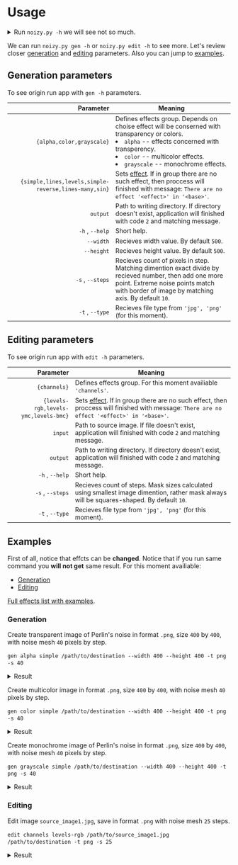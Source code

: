 # Usage
<details>
<summary>Run <code>noizy.py -h</code> we will see not so much.</summary>

```
usage: noizy.py [-h] {gen,edit} ...

Application for generate or editing images using noise

optional arguments:
  -h, --help  show this help message and exit

You can use next commands:
  {gen,edit}
    gen       App will generate new image from noise
    edit      App will editing existing image

Run noizy.py <action> -h to see more details
```
</details>

We can run `noizy.py gen -h` or `noizy.py edit -h` to see more.
Let's review closer [generation](#generation-parameters) and [editing](#editing-parameters) parameters. Also you can jump to [examples](#examples).

## Generation parameters
To see origin run app with `gen -h` parameters.

|                                                  Parameter | Meaning                                                                                                                                                                                                                                         |
|------------------------------------------------------:|--------------------------------------------------------------------------------------------------------------------------------------------------------------------------------------------------------------------------------------------------------|
|                             `{alpha,color,grayscale}` | Defines effects group. Depends on choise effect will be conserned with transparency or colors. <li> `alpha`  -- effects concerned with transperency.</li><li> `color`  -- multicolor effects.</li><li> `grayscale` -- monochrome effects.</li>|
| `{simple,lines,levels,simple-reverse,lines-many,sin}` | Sets  [effect][full-effects]. If in group there are no such effect, then proccess will finished with message:  `There are no effect '<effect>' in '<base>'`.                                                        |
|                                              `output` | Path to writing directory. If directory doesn't exist, application will finished with code `2` and matching message.                                                                                                               |
|                                       `-h` , `--help` | Short help.                                                                                                                                                                                                                                        |
|                                             `--width` | Recieves width value. By default `500`.                                                                                                                                                                                  |
|                                            `--height` | Recieves height value. By default `500`.                                                                                                                                                                                  |
|                                      `-s` , `--steps` | Recieves count of pixels in step. Matching dimention exact divide by recieved number, then add one more point. Extreme noise points match with border of image by matching axis. By default `10`.             |
|                                       `-t` , `--type` | Recieves file type from `'jpg', 'png'` (for this moment).                                                                                                                                                                             |

## Editing parameters
To see origin run app with `edit -h` parameters.

|                             Parameter | Meaning                                                                                                                                                                                      |
|-------------------------------------:|-------------------------------------------------------------------------------------------------------------------------------------------------------------------------------------------------|
|                         `{channels}` | Defines effects group. For this moment availiable `'channels'`.                                                                                                                              |
| `{levels-rgb,levels-ymc,levels-bmc}` | Sets  [effect][full-effects]. If in group there are no such effect, then proccess will finished with message:  `There are no effect '<effect>' in '<base>'`.   |
|                              `input` | Path to source image. If file doesn't exist, application will finished with code `2` and matching message.                                                             |
|                             `output` | Path to writing directory. If directory doesn't exist, application will finished with code `2` and matching message.                                                        |
|                      `-h` , `--help` | Short help.                                                                                                                                                                                 |
|                     `-s` , `--steps` | Recieves count of steps. Mask sizes calculated using smallest image dimention, rather mask always will be squares-shaped. By default `10`.                                                  |
|                      `-t` , `--type` | Recieves file type from `'jpg', 'png'` (for this moment).                                                                                                                      |

## Examples
First of all, notice that effcts can be **changed**.
Notice that if you run same command you **will not get** same result.
For this moment availiable:
* [Generation](#generation)
* [Editing](#editing)

[Full effects list with examples][full-effects].

### Generation
Create transparent image of Perlin's noise in format `.png`, size `400` by `400`, with noise mesh `40` pixels by step.
```
gen alpha simple /path/to/destination --width 400 --height 400 -t png -s 40
```
<details><summary>Result</summary>

![Result](./examples/gen__alpha__simple__--width_400_--height_400__-t_png__-s_40.png)
</details>

Create multicolor image in format `.png`, size `400` by `400`, with noise mesh `40` pixels by step.
```
gen color simple /path/to/destination --width 400 --height 400 -t png -s 40
```
<details><summary>Result</summary>

![Result](./examples/gen__color__simple__--width_400__--height__400_-t__png_-s_40.png)
</details>

Create monochrome image of Perlin's noise in format `.png`, size `400` by `400`, with noise mesh `40` pixels by step.
```
gen grayscale simple /path/to/destination --width 400 --height 400 -t png -s 40
```
<details><summary>Result</summary>

![Result](./examples/gen__grayscale__simple__--width_400__--height_400__-t_png__-s_40.png)
</details>

### Editing
Edit image `source_image1.jpg`, save in format `.png` with noise mesh `25` steps.
```
edit channels levels-rgb /path/to/source_image1.jpg /path/to/destination -t png -s 25
```
<details><summary>Result</summary>

![Result](./examples/edit__channels__levels-rgb__-t_png__-s_25.png)
</details>

[full-effects]: ./EFFECTS.md